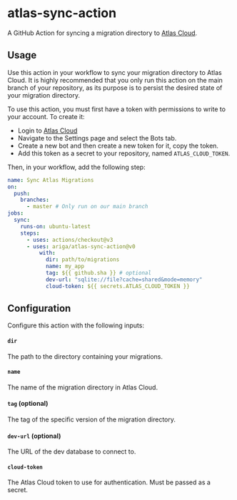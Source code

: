 # atlas-sync-action

A GitHub Action for syncing a migration directory to [Atlas Cloud](https://atlasgo.cloud).

## Usage

Use this action in your workflow to sync your migration directory to Atlas Cloud.
It is highly recommended that you only run this action on the main branch of your repository,
as its purpose is to persist the desired state of your migration directory.

To use this action, you must first have a token with permissions to write to your
account. To create it:
- Login to [Atlas Cloud](https://atlasgo.cloud)
- Navigate to the Settings page and select the Bots tab. 
- Create a new bot and then create a new token for it, copy the token.
- Add this token as a secret to your repository, named `ATLAS_CLOUD_TOKEN`.

Then, in your workflow, add the following step:

```yaml
name: Sync Atlas Migrations
on:
  push:
    branches:
      - master # Only run on our main branch
jobs:
  sync:
    runs-on: ubuntu-latest
    steps:
      - uses: actions/checkout@v3
      - uses: ariga/atlas-sync-action@v0
          with:
            dir: path/to/migrations
            name: my_app
            tag: ${{ github.sha }} # optional
            dev-url: "sqlite://file?cache=shared&mode=memory"
            cloud-token: ${{ secrets.ATLAS_CLOUD_TOKEN }}
```

## Configuration

Configure this action with the following inputs:

#### `dir`

The path to the directory containing your migrations.

#### `name`

The name of the migration directory in Atlas Cloud.

#### `tag` (optional)

The tag of the specific version of the migration directory.


#### `dev-url` (optional)

The URL of the dev database to connect to.

#### `cloud-token`

The Atlas Cloud token to use for authentication. Must be passed as a secret.
